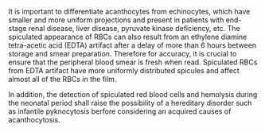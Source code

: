 It is important to differentiate acanthocytes from echinocytes, which have smaller and more uniform projections and present in patients with end-stage renal disease, liver disease, pyruvate kinase deficiency, etc. The spiculated appearance of RBCs can also result from an ethylene diamine tetra-acetic acid (EDTA) artifact after a delay of more than 6 hours between storage and smear preparation. Therefore for accuracy, it is crucial to ensure that the peripheral blood smear is fresh when read. Spiculated RBCs from EDTA artifact have more uniformly distributed spicules and affect almost all of the RBCs in the film.

In addition, the detection of spiculated red blood cells and hemolysis during the neonatal period shall raise the possibility of a hereditary disorder such as infantile pyknocytosis berfore considering an acquired causes of acanthocytosis.